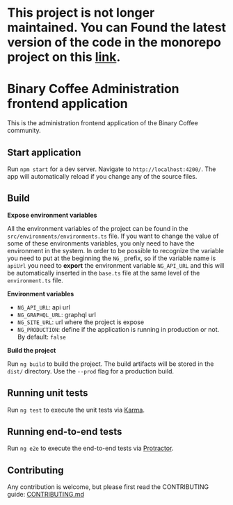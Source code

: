 # This project is not longer maintained. You can Found the latest version of the code in the monorepo project on this [link](https://github.com/dcs-community/dcs-frontend).

# Binary Coffee Administration frontend application

This is the administration frontend application of the Binary Coffee community.

## Start application

Run `npm start` for a dev server. Navigate to `http://localhost:4200/`. The app will automatically reload if you change any of the source files.

## Build

**Expose environment variables**

All the environment variables of the project can be found in the `src/environments/environments.ts` file. If you want to change the value of some of these environments variables, you only need to have the environment in the system. In order to be possible to recognize the variable you need to put at the beginning the `NG_` prefix, so if the variable name is `apiUrl` you need to **export** the environment variable `NG_API_URL` and this will be automatically inserted in the `base.ts` file at the same level of the `environment.ts` file.

**Environment variables**

- `NG_API_URL`: api url
- `NG_GRAPHQL_URL`: graphql url
- `NG_SITE_URL`: url where the project is expose
- `NG_PRODUCTION`: define if the application is running in production or not. By default: `false`

**Build the project**

Run `ng build` to build the project. The build artifacts will be stored in the `dist/` directory. Use the `--prod` flag for a production build.

## Running unit tests

Run `ng test` to execute the unit tests via [Karma](https://karma-runner.github.io).

## Running end-to-end tests

Run `ng e2e` to execute the end-to-end tests via [Protractor](http://www.protractortest.org/).

## Contributing

Any contribution is welcome, but please first read the CONTRIBUTING guide: [CONTRIBUTING.md](https://github.com/dcs-community/dcs-admin-frontend/blob/master/CONTRIBUTING.md)
